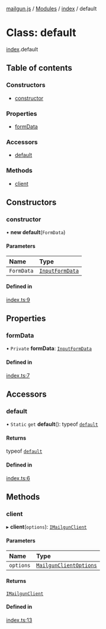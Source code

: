 [mailgun.js](../README.md) / [Modules](../modules.md) / [index](../modules/index.md) / default

# Class: default

[index](../modules/index.md).default

## Table of contents

### Constructors

- [constructor](index.default.md#constructor)

### Properties

- [formData](index.default.md#formdata)

### Accessors

- [default](index.default.md#default)

### Methods

- [client](index.default.md#client)

## Constructors

### constructor

• **new default**(`FormData`)

#### Parameters

| Name | Type |
| :------ | :------ |
| `FormData` | [`InputFormData`](../modules/definitions.md#inputformdata) |

#### Defined in

[index.ts:9](https://github.com/mailgun/mailgun.js/blob/d21489b/lib/index.ts#L9)

## Properties

### formData

• `Private` **formData**: [`InputFormData`](../modules/definitions.md#inputformdata)

#### Defined in

[index.ts:7](https://github.com/mailgun/mailgun.js/blob/d21489b/lib/index.ts#L7)

## Accessors

### default

• `Static` `get` **default**(): typeof [`default`](index.default.md)

#### Returns

typeof [`default`](index.default.md)

#### Defined in

[index.ts:6](https://github.com/mailgun/mailgun.js/blob/d21489b/lib/index.ts#L6)

## Methods

### client

▸ **client**(`options`): [`IMailgunClient`](../interfaces/definitions.Interfaces.IMailgunClient.md)

#### Parameters

| Name | Type |
| :------ | :------ |
| `options` | [`MailgunClientOptions`](../modules/definitions.md#mailgunclientoptions) |

#### Returns

[`IMailgunClient`](../interfaces/definitions.Interfaces.IMailgunClient.md)

#### Defined in

[index.ts:13](https://github.com/mailgun/mailgun.js/blob/d21489b/lib/index.ts#L13)
